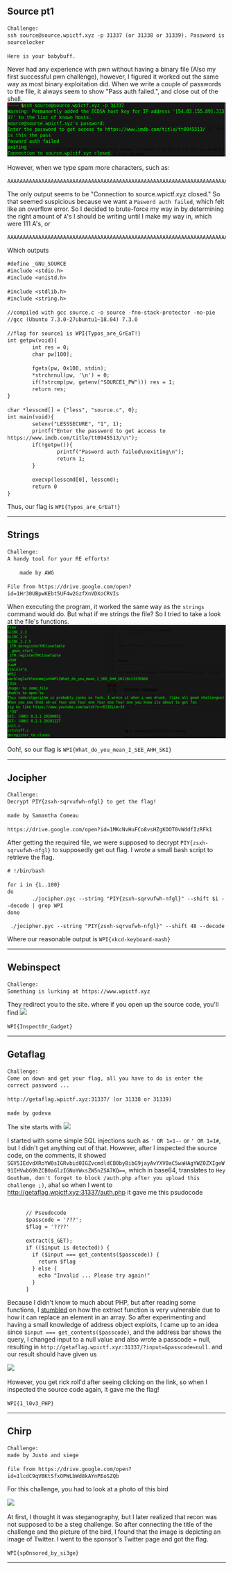 Source pt1
--------------
```
Challenge:
ssh source@source.wpictf.xyz -p 31337 (or 31338 or 31339). Password is sourcelocker

Here is your babybuff.
```

Never had any experience with pwn without having a binary file (Also my first successful pwn challenge), however, I figured it worked out the same way as most binary exploitation did.
When we write a couple of passwords to the file, it always seem to show "Pass auth failed.", and close out of the shell.
![](https://raw.githubusercontent.com/Immobility/CTF/master/wpiCTF/photos/Screenshot%20at%202019-04-16%2015-05-45.png)

However, when we type spam more characters, such as:
```
AAAAAAAAAAAAAAAAAAAAAAAAAAAAAAAAAAAAAAAAAAAAAAAAAAAAAAAAAAAAAAAAAAAAAAAAAAAAAAAAAAAAAAAAAAAAAAAAAAAAAAAAAAAAAAAAAAAAAAAAAAAAAAAAAAAAAAAAAAAA
```

The only output seems to be "Connection to source.wpictf.xyz closed." So that seemed suspicious because we want a ``` Pasword auth failed ```, which felt like an overflow error.
So I decided to brute-force my way in by determining the right amount of ```A```'s I should be writing until I make my way in, which were 111 A's, or 
```
AAAAAAAAAAAAAAAAAAAAAAAAAAAAAAAAAAAAAAAAAAAAAAAAAAAAAAAAAAAAAAAAAAAAAAAAAAAAAAAAAAAAAAAAAAAAAAAAAAAAAAAAAAAAAAA
```

Which outputs
```
#define _GNU_SOURCE
#include <stdio.h>
#include <unistd.h>

#include <stdlib.h>
#include <string.h>

//compiled with gcc source.c -o source -fno-stack-protector -no-pie
//gcc (Ubuntu 7.3.0-27ubuntu1~18.04) 7.3.0

//flag for source1 is WPI{Typos_are_GrEaT!}
int getpw(void){
        int res = 0;
        char pw[100];

        fgets(pw, 0x100, stdin);
        *strchrnul(pw, '\n') = 0;
        if(!strcmp(pw, getenv("SOURCE1_PW"))) res = 1;
        return res;
}

char *lesscmd[] = {"less", "source.c", 0};
int main(void){
        setenv("LESSSECURE", "1", 1);
        printf("Enter the password to get access to https://www.imdb.com/title/tt0945513/\n");
        if(!getpw()){
                printf("Pasword auth failed\nexiting\n");
                return 1;
        }

        execvp(lesscmd[0], lesscmd);
        return 0
}
```
Thus, our flag is ``` WPI{Typos_are_GrEaT!} ```

-------------

Strings
-------------
```
Challenge:
A handy tool for your RE efforts!

    made by AWG

File from https://drive.google.com/open?id=1Hr30UBpwKEbt5UF4w2GzfXnVDXoCRVIs
```

When executing the program, it worked the same way as the ```strings``` command would do. But what if we strings the file? So I tried to take a look at the file's functions.
![](https://raw.githubusercontent.com/Immobility/CTF/master/wpiCTF/photos/Screenshot%20at%202019-04-16%2015-23-47.png)

Ooh!, so our flag is ```WPI{What_do_you_mean_I_SEE_AHH_SKI}```

-------------

Jocipher
-------------
```
Challenge:
Decrypt PIY{zsxh-sqrvufwh-nfgl} to get the flag!

made by Samantha Comeau

https://drive.google.com/open?id=1MKcNvHuFCo8vsHZgKOOT0vWddfIzRFk1
```

After getting the required file, we were supposed to decrypt ```PIY{zsxh-sqrvufwh-nfgl}``` to supposedly get out flag. I wrote a small bash script to retrieve the flag.

```
# !/bin/bash

for i in {1..100}
do
        ./jocipher.pyc --string "PIY{zsxh-sqrvufwh-nfgl}" --shift $i --decode | grep WPI
done
```

``` ./jocipher.pyc --string "PIY{zsxh-sqrvufwh-nfgl}" --shift 48 --decode```

Where our reasonable output is ```WPI{xkcd-keyboard-mash}```

------------

Webinspect
------------
```
Challenge:
Something is lurking at https://www.wpictf.xyz
```

They redirect you to the site. where if you open up the source code, you'll find
![](https://github.com/Immobility/CTF/blob/master/wpiCTF/photos/7e0251fa47ee79d28850a4a150bf3bbf.png?raw=true)

``` WPI{Inspect0r_Gadget} ```

------------

Getaflag
------------
```
Challenge:
Come on down and get your flag, all you have to do is enter the correct password ...

http://getaflag.wpictf.xyz:31337/ (or 31338 or 31339)

made by godeva
```

The site starts with 
![](https://raw.githubusercontent.com/Immobility/CTF/master/wpiCTF/photos/Screenshot%20at%202019-04-16%2023-10-39.png)

I started with some simple SQL injections such as ``` ' OR 1=1-- ``` or ``` ' OR 1=1# ```, but I didn't get anything out of that. However, after I inspected the source code, on the comments, it showed ```  SGV5IEdvdXRoYW0sIGRvbid0IGZvcmdldCB0byBibG9jayAvYXV0aC5waHAgYWZ0ZXIgeW91IHVwbG9hZCB0aGlzIGNoYWxsZW5nZSA7KQ== ```, which in base64, translates to
``` Hey Goutham, don't forget to block /auth.php after you upload this challenge ;) ```, aha! so when I went to http://getaflag.wpictf.xyz:31337/auth.php it gave me this psudocode
```

      // Pseudocode
      $passcode = '???';
      $flag = '????'

      extract($_GET);
      if (($input is detected)) {
        if ($input === get_contents($passcode)) {
          return $flag
        } else {
          echo "Invalid ... Please try again!"
        }
      }
```

Because I didn't know to much about PHP, but after reading some functions, I [stumbled](https://stackoverflow.com/questions/829407/what-is-so-wrong-with-extract) on how the extract function is very vulnerable due to how it can replace an element in an array. So after experimenting and having a small knowledge of address object exploits, I came up to an idea since ```$input === get_contents($passcode)```, and the address bar shows the query, I changed input to a null value and also wrote a passcode = null, resulting in 
```http://getaflag.wpictf.xyz:31337/?input=&passcode=null```. and our result should have given us 

![](https://raw.githubusercontent.com/Immobility/CTF/master/wpiCTF/photos/Screenshot%20at%202019-04-16%2023-31-16.png)

However, you get rick roll'd after seeing clicking on the link, so when I inspected the source code again, it gave me the flag!

```WPI{1_l0v3_PHP}```

------------
Chirp
------------
```
Challenge:
made by Justo and siege

file from https://drive.google.com/open?id=1lcdC9qVBKtSfxOPWLbWd8kAYnPEoSZQb
```

For this challenge, you had to look at a photo of this bird

![](https://raw.githubusercontent.com/Immobility/CTF/master/wpiCTF/photos/chal.jpg)

At first, I thought it was steganography, but I later realized that recon was not supposed to be a steg challenge. So after connecting the title of the challenge and the picture of the bird, I found that the image is depicting an image of Twitter. I went to the sponsor's Twitter page and got the flag.

``` WPI{sp0nsored_by_si3ge} ```

------------



